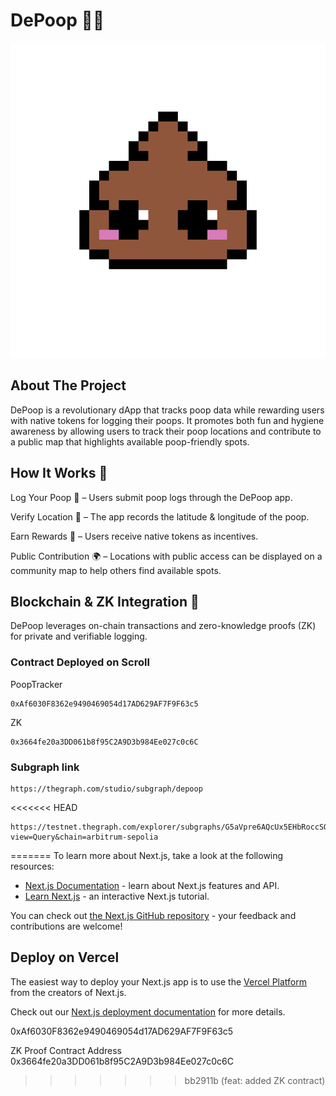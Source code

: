 # DePoop 💩🚀

![DePoop Logo](/public/depoop-logo-big.png)

## About The Project

DePoop is a revolutionary dApp that tracks poop data while rewarding users with native tokens for logging their poops. It promotes both fun and hygiene awareness by allowing users to track their poop locations and contribute to a public map that highlights available poop-friendly spots.

## How It Works 🔧

Log Your Poop 💩 – Users submit poop logs through the DePoop app.

Verify Location 📍 – The app records the latitude & longitude of the poop.

Earn Rewards 🎉 – Users receive native tokens as incentives.

Public Contribution 🌍 – Locations with public access can be displayed on a community map to help others find available spots.

## Blockchain & ZK Integration 🔗

DePoop leverages on-chain transactions and zero-knowledge proofs (ZK) for private and verifiable logging.

### Contract Deployed on Scroll

PoopTracker

```
0xAf6030F8362e9490469054d17AD629AF7F9F63c5
```

ZK

```
0x3664fe20a3DD061b8f95C2A9D3b984Ee027c0c6C
```

### Subgraph link

```
https://thegraph.com/studio/subgraph/depoop
```

<<<<<<< HEAD
```
https://testnet.thegraph.com/explorer/subgraphs/G5aVpre6AQcUx5EHbRoccSQZQVdc143GxcPJKP8zX4uS?view=Query&chain=arbitrum-sepolia
```
=======
To learn more about Next.js, take a look at the following resources:

- [Next.js Documentation](https://nextjs.org/docs) - learn about Next.js features and API.
- [Learn Next.js](https://nextjs.org/learn) - an interactive Next.js tutorial.

You can check out [the Next.js GitHub repository](https://github.com/vercel/next.js) - your feedback and contributions are welcome!

## Deploy on Vercel

The easiest way to deploy your Next.js app is to use the [Vercel Platform](https://vercel.com/new?utm_medium=default-template&filter=next.js&utm_source=create-next-app&utm_campaign=create-next-app-readme) from the creators of Next.js.

Check out our [Next.js deployment documentation](https://nextjs.org/docs/app/building-your-application/deploying) for more details.

0xAf6030F8362e9490469054d17AD629AF7F9F63c5

ZK Proof Contract Address
0x3664fe20a3DD061b8f95C2A9D3b984Ee027c0c6C
>>>>>>> bb2911b (feat: added ZK contract)
